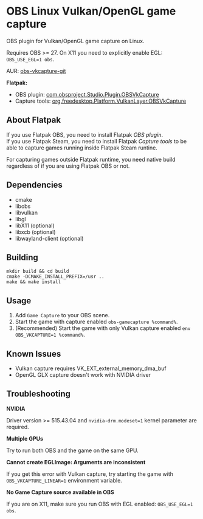 # OBS Linux Vulkan/OpenGL game capture

OBS plugin for Vulkan/OpenGL game capture on Linux.

Requires OBS >= 27.
On X11 you need to explicitly enable EGL: `OBS_USE_EGL=1 obs`.

AUR: [obs-vkcapture-git](https://aur.archlinux.org/packages/obs-vkcapture-git/)

**Flatpak:**
* OBS plugin: [com.obsproject.Studio.Plugin.OBSVkCapture](https://github.com/flathub/com.obsproject.Studio.Plugin.OBSVkCapture)
* Capture tools: [org.freedesktop.Platform.VulkanLayer.OBSVkCapture](https://github.com/flathub/org.freedesktop.Platform.VulkanLayer.OBSVkCapture)

## About Flatpak
If you use Flatpak OBS, you need to install Flatpak *OBS plugin*.  
If you use Flatpak Steam, you need to install Flatpak *Capture tools* to be able to capture games running inside Flatpak Steam runtine.

For capturing games outside Flatpak runtime, you need native build regardless of if you are using Flatpak OBS or not.

## Dependencies

* cmake
* libobs
* libvulkan
* libgl
* libX11 (optional)
* libxcb (optional)
* libwayland-client (optional)

## Building

    mkdir build && cd build
    cmake -DCMAKE_INSTALL_PREFIX=/usr ..
    make && make install

## Usage

1. Add `Game Capture` to your OBS scene.
2. Start the game with capture enabled `obs-gamecapture %command%`.
3. (Recommended) Start the game with only Vulkan capture enabled `env OBS_VKCAPTURE=1 %command%`.

## Known Issues

* Vulkan capture requires VK_EXT_external_memory_dma_buf
* OpenGL GLX capture doesn't work with NVIDIA driver

## Troubleshooting

**NVIDIA**

Driver version >= 515.43.04 and `nvidia-drm.modeset=1` kernel parameter are required.

**Multiple GPUs**

Try to run both OBS and the game on the same GPU.

**Cannot create EGLImage: Arguments are inconsistent**

If you get this error with Vulkan capture, try starting the game with `OBS_VKCAPTURE_LINEAR=1` environment variable.

**No Game Capture source available in OBS**

If you are on X11, make sure you run OBS with EGL enabled: `OBS_USE_EGL=1 obs`.
